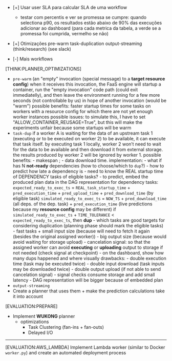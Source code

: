 - [+] Usar user SLA para calcular SLA de uma workflow
    + testar com percentis e ver se promessa se cumpre:
        quando selectiona p90, os resultados estão abaixo de 90% das execuções
        adicionar ao dashboard (para cada metrica da tabela, a verde se a promessa foi cumprida, vermelho se não)
- [+] Otimizações
    pre-warm
    task-duplication
    output-streaming (think/research) (see slack)

- [-] Mais workflows

[THINK:PLANNER_OPTIMIZATIONS]
- `pre-warm` (an "empty" invocation (special message) to a **target resource config**)
    when it receives this invocation, the FaaS engine will startup a container, run the "empty invocation" code path (could exit immediatelly), and then leave the environment running for a few more seconds (not controllable by us) in hope of another invocation (would be "warm")
    possible benefits: faster startup times for some tasks on workers with a resource config for which there are not yet enough worker instances
    possible issues: to simulate this, I have to set "ALLOW_CONTAINER_REUSAGE=True", but this will make the experiments unfair because some startups will be warm
- `task-dup`
    if a worker A is waiting for the data of an upstream task 1 (executing or to be executed on worker 2) to be available, 
    it can execute that task itself. by executing task 1 locally, worker 2 won’t need to wait for the data to be available 
    and then download it from external storage. the results produced by worker 2 will be ignored by worker 1. 
    possible benefits: - makespan ; - data download time.
    implementation:
        - what if has N **not-ready** dependencies (how to choose/which to `dup`?)
        - how to predict how late a dependency is
            - need to know the REAL startup time of DEPENDENCY tasks of eligible tasks?
            - to predict, embed the produced plan data in the DAG representation
                for dependency tasks:
                    `expected_ready_to_exec_ts` = `REAL_task_startup_time` + `pred_execution_time` + `pred_upload_time` + `pred_download_time` (by eligible task)
                    `simulated_ready_to_exec_ts` = `NOW_TS` + `pred_download_time` (all deps. of the dep. task) + `pred_execution_time`
                        (live predictions because my **resource config** may be different)
                    if `simulated_ready_to_exec_ts` + `TIME_TOLERANCE` < `expected_ready_to_exec_ts`, then **dup**
        - which tasks are good targets for considering duplication (planning phase should mark the eligible tasks)
            - fast tasks + small input size (because will need to fetch it again (besides the original assigned worker))
            - big output size (because would avoid waiting for storage upload)
        - cancelation signal: so that the assigned worker can avoid **executing** or **uploading** output to storage if not needed (check signal at checkpoint)
        - on the dashboard, show how many dups happened and where visually
    drawbacks:
        - double execution time (task may be executed twice)
        - double input download (task inputs may be downloaded twice)
        - double output upload (if not able to send cancelation signal)
        - signal checks consume storage and add small latency
        - DAG representation will be bigger because of embedded plan
- `output-streaming`
- Create a planner that uses them + make the prediction calculations take it into account


[EVALUATION:PREPARE]
- Implement **WUKONG** planner
    + optimizations
        - Task Clustering (fan-ins + fan-outs)
        - Delayed I/O

---

[EVALUATION:AWS_LAMBDA]
Implement Lambda worker (similar to Docker `worker.py`) and create an automated deployment process